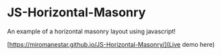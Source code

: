 # JS-Horizontal-Masonry
An example of a horizontal masonry layout using javascript!

[https://miromanestar.github.io/JS-Horizontal-Masonry/](Live demo here)
